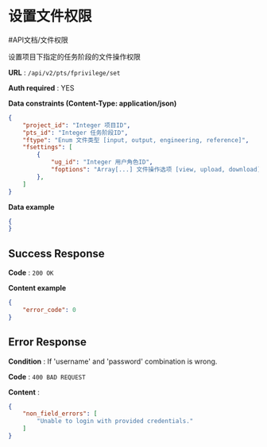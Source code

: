 # 设置文件权限
#API文档/文件权限 

设置项目下指定的任务阶段的文件操作权限

**URL** : `/api/v2/pts/fprivilege/set`

**Auth required** : YES

**Data constraints (Content-Type: application/json)**

```json
{
    "project_id": "Integer 项目ID",
    "pts_id": "Integer 任务阶段ID",
    "ftype": "Enum 文件类型 [input, output, engineering, reference]",
    "fsettings": [
        {
            "ug_id": "Integer 用户角色ID",
            "foptions": "Array[...] 文件操作选项 [view, upload, download]",
        },
    ]
}
```

**Data example**

```json
{
}
```

## Success Response

**Code** : `200 OK`

**Content example**

```json
{
    "error_code": 0
}
```

## Error Response

**Condition** : If 'username' and 'password' combination is wrong.

**Code** : `400 BAD REQUEST`

**Content** :

```json
{
    "non_field_errors": [
        "Unable to login with provided credentials."
    ]
}
```
